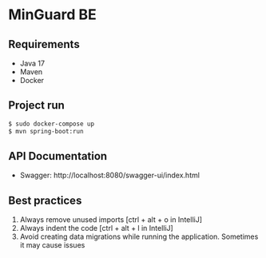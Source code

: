 # MinGuard BE

## Requirements

- Java 17
- Maven
- Docker

## Project run

```bash
$ sudo docker-compose up
$ mvn spring-boot:run
```

## API Documentation

- Swagger: http://localhost:8080/swagger-ui/index.html

## Best practices

1. Always remove unused imports [ctrl + alt + o in IntelliJ]
2. Always indent the code [ctrl + alt + l in IntelliJ]
3. Avoid creating data migrations while running the application. Sometimes it may cause issues
